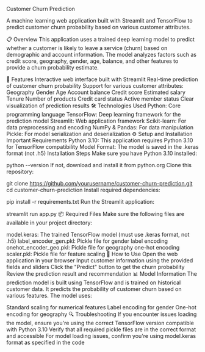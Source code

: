 Customer Churn Prediction

A machine learning web application built with Streamlit and TensorFlow to predict customer churn probability based on various customer attributes.

📋 Overview
This application uses a trained deep learning model to predict whether a customer is likely to leave a service (churn) based on demographic and account information. The model analyzes factors such as credit score, geography, gender, age, balance, and other features to provide a churn probability estimate.

🚀 Features
Interactive web interface built with Streamlit
Real-time prediction of customer churn probability
Support for various customer attributes:
Geography
Gender
Age
Account balance
Credit score
Estimated salary
Tenure
Number of products
Credit card status
Active member status
Clear visualization of prediction results
🛠️ Technologies Used
Python: Core programming language
TensorFlow: Deep learning framework for the prediction model
Streamlit: Web application framework
Scikit-learn: For data preprocessing and encoding
NumPy & Pandas: For data manipulation
Pickle: For model serialization and deserialization
⚙️ Setup and Installation
Important Requirements
Python 3.10: This application requires Python 3.10 for TensorFlow compatibility
Model Format: The model is saved in the .keras format (not .h5)
Installation Steps
Make sure you have Python 3.10 installed:

python --version
If not, download and install it from python.org
Clone this repository:

git clone https://github.com/yourusername/customer-churn-prediction.git
cd customer-churn-prediction
Install required dependencies:

pip install -r requirements.txt
Run the Streamlit application:

streamlit run app.py
📦 Required Files
Make sure the following files are available in your project directory:

model.keras: The trained TensorFlow model (must use .keras format, not .h5)
label_encoder_gen.pkl: Pickle file for gender label encoding
onehot_encoder_geo.pkl: Pickle file for geography one-hot encoding
scaler.pkl: Pickle file for feature scaling
🧪 How to Use
Open the web application in your browser
Input customer information using the provided fields and sliders
Click the "Predict" button to get the churn probability
Review the prediction result and recommendation
📊 Model Information
The prediction model is built using TensorFlow and is trained on historical customer data. It predicts the probability of customer churn based on various features. The model uses:

Standard scaling for numerical features
Label encoding for gender
One-hot encoding for geography
🔍 Troubleshooting
If you encounter issues loading the model, ensure you're using the correct TensorFlow version compatible with Python 3.10
Verify that all required pickle files are in the correct format and accessible
For model loading issues, confirm you're using model.keras format as specified in the code
